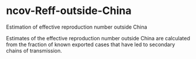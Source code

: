 # ncov-Reff-outside-China
Estimation of effective reproduction number outside China

Estimates of the effective reproduction number outside China are calculated from the fraction of known exported cases that have led to secondary chains of transmission.
